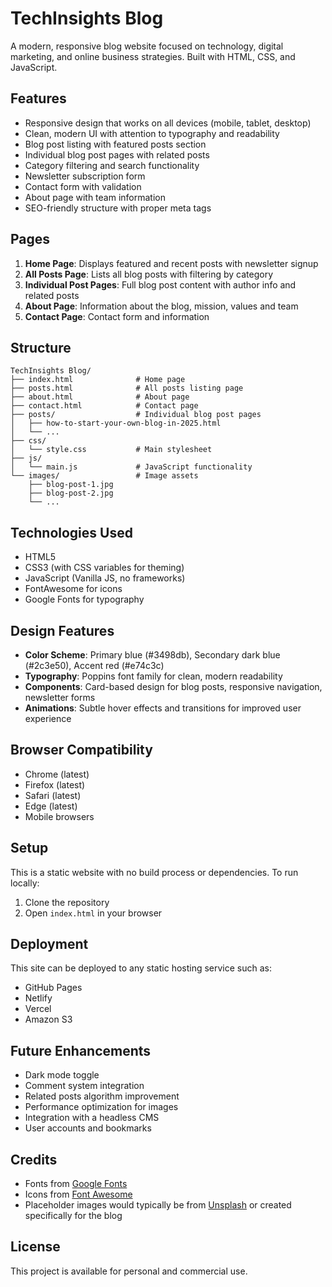 # TechInsights Blog

A modern, responsive blog website focused on technology, digital marketing, and online business strategies. Built with HTML, CSS, and JavaScript.

## Features

- Responsive design that works on all devices (mobile, tablet, desktop)
- Clean, modern UI with attention to typography and readability
- Blog post listing with featured posts section
- Individual blog post pages with related posts
- Category filtering and search functionality
- Newsletter subscription form
- Contact form with validation
- About page with team information
- SEO-friendly structure with proper meta tags

## Pages

1. **Home Page**: Displays featured and recent posts with newsletter signup
2. **All Posts Page**: Lists all blog posts with filtering by category
3. **Individual Post Pages**: Full blog post content with author info and related posts
4. **About Page**: Information about the blog, mission, values and team
5. **Contact Page**: Contact form and information

## Structure

```
TechInsights Blog/
├── index.html              # Home page
├── posts.html              # All posts listing page
├── about.html              # About page
├── contact.html            # Contact page
├── posts/                  # Individual blog post pages
│   ├── how-to-start-your-own-blog-in-2025.html
│   └── ...
├── css/
│   └── style.css           # Main stylesheet
├── js/
│   └── main.js             # JavaScript functionality
└── images/                 # Image assets
    ├── blog-post-1.jpg
    ├── blog-post-2.jpg
    └── ...
```

## Technologies Used

- HTML5
- CSS3 (with CSS variables for theming)
- JavaScript (Vanilla JS, no frameworks)
- FontAwesome for icons
- Google Fonts for typography

## Design Features

- **Color Scheme**: Primary blue (#3498db), Secondary dark blue (#2c3e50), Accent red (#e74c3c)
- **Typography**: Poppins font family for clean, modern readability
- **Components**: Card-based design for blog posts, responsive navigation, newsletter forms
- **Animations**: Subtle hover effects and transitions for improved user experience

## Browser Compatibility

- Chrome (latest)
- Firefox (latest)
- Safari (latest)
- Edge (latest)
- Mobile browsers

## Setup

This is a static website with no build process or dependencies. To run locally:

1. Clone the repository
2. Open `index.html` in your browser

## Deployment

This site can be deployed to any static hosting service such as:

- GitHub Pages
- Netlify
- Vercel
- Amazon S3

## Future Enhancements

- Dark mode toggle
- Comment system integration
- Related posts algorithm improvement
- Performance optimization for images
- Integration with a headless CMS
- User accounts and bookmarks

## Credits

- Fonts from [Google Fonts](https://fonts.google.com/)
- Icons from [Font Awesome](https://fontawesome.com/)
- Placeholder images would typically be from [Unsplash](https://unsplash.com/) or created specifically for the blog

## License

This project is available for personal and commercial use. 